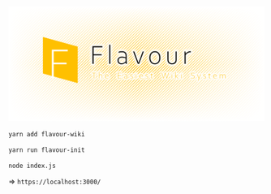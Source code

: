 ![Flavour](resources/banner.png "Flavour | The Easiest Wiki System")

```sh
yarn add flavour-wiki
```

```sh
yarn run flavour-init
```

```sh
node index.js
```

=> `https://localhost:3000/`
